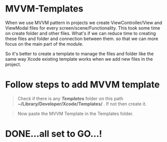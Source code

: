 # MVVM-Templates

When we use MVVM pattern in projects we create ViewController/View and ViewModal files for every screen/scene/Functionality. This took some time on create folder and other files. What's if we can reduce time to creating these files and folder and connection between them. so that we can more focus on the main part of the module.

So it's better to create a template to manage the files and folder like the same way Xcode existing template works when we add new files in the project.


# Follow steps to add MVVM template 
> Check if there is any <b><i>Templates</i></b> folder on this path
   <b> ~/Library/Developer/Xcode/Templates/ </b>. If not then create it.
   
> Now paste the MVVM Template in the Templates folder.

# DONE...all set to GO...!
